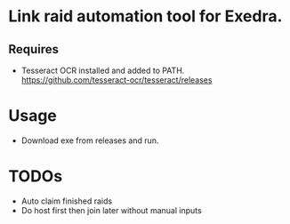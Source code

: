 # Link raid automation tool for Exedra.
## Requires 
* Tesseract OCR installed and added to PATH. https://github.com/tesseract-ocr/tesseract/releases

# Usage
* Download exe from releases and run.

# TODOs
* Auto claim finished raids
* Do host first then join later without manual inputs

